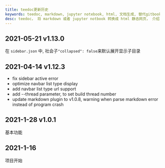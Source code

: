 ```yaml
---
title: teedoc更新历史
keywords: teedoc, markdown, jupyter notebook, html, 文档生成, 替代gitbook, 网站生成, 静态网站, 写文档, 更新历史
desc: teedoc， 将 markdown 或者 jupyter notbook 转换成 html 静态网页， 介绍了 teedoc 的更新历史
---
```



## 2021-05-21 v1.13.0

在 `sidebar.json` 中, 社会子`"collapsed": false`来默认展开显示子目录

## 2021-04-14 v1.12.3

* fix sidebar active error
* optimize navbar list type display
* add navbar list type url support
* add --thread parameter, to set build thread number
* update markdown plugin to v1.0.8, warning when parse markdown error instead of program crash

## 2021-1-28 v1.0.1

基本功能

## 2021-1-16

项目开始




